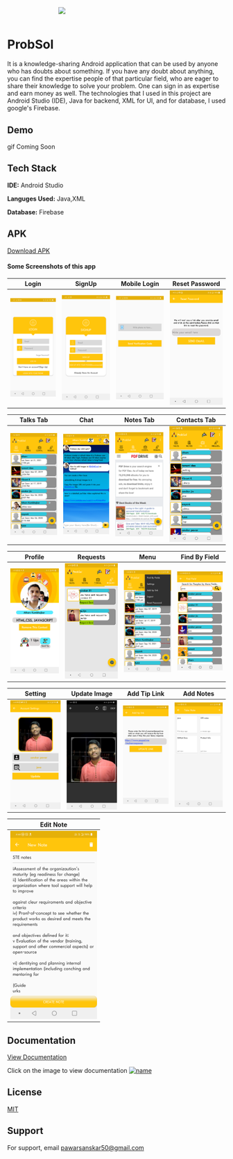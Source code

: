 
<div style="width:100%">
	<div style="width:50%; display:inline-block">
		<p align="center">
         <img align="center" src="https://github.com/sanskarpawar/ProbSol_Firebase/blob/master/Screenshots/ProbSolPoster.jpg?raw=true"/>
		</p>	
	</div>	
</div>

    
# ProbSol

It is a knowledge-sharing Android application that can be used by anyone who has doubts about something. If you have any doubt about anything, you can find the expertise people of that particular field, who are eager to share their knowledge to solve your problem. One can sign in as expertise and earn money as well. The technologies that I used in this project are Android Studio (IDE), Java for backend, XML for UI, and for database, I used google's Firebase. 


## Demo

gif Coming Soon

  
## Tech Stack

**IDE:** Android Studio

**Languges Used:** Java,XML

**Database:** Firebase

## APK
  [Download APK](https://github.com/sanskarpawar/ProbSol_Firebase/raw/master/Screenshots/ProbSol.apk)
  
#### Some Screenshots of this app


 Login                               | SignUp                                        | Mobile Login 			                    | Reset Password 
:------------------------------------------:|:-------------------------------------------:|:-----------------------------------------------:|:----------------------------------------:
 <img src="Screenshots/1.LogIn.png" width="200"> | <img src="Screenshots/2.SignUp.png" width="200">  |<img src="Screenshots/3.MobileLogin.png" width="200">|<img src="Screenshots/4.ResetPassword.png" width="200">

 Talks Tab                           | Chat                             | Notes Tab                       | Contacts Tab
:-----------------------------------------:|:--------------------------------------------:|:-----------------------------------------------:|:-------------------------------------:
 <img src="Screenshots/5.Talks.png" width="200">| <img src="Screenshots/6.Chat.png" width="200">|<img src="Screenshots/7.Notes.png" width="200">|<img src="Screenshots/8.Contacts.png" width="200">
 
 Profile                           | Requests                             | Menu                       | Find By Field
:-----------------------------------------:|:--------------------------------------------:|:-----------------------------------------------:|:-------------------------------------:
 <img src="Screenshots/9.Profile.png" width="200">| <img src="Screenshots/10.Requests.png" width="200">|<img src="Screenshots/11.menu.png" width="200">|<img src="Screenshots/12.FindField.png" width="200">
 
 Setting                           | Update Image                             | Add Tip Link                       | Add Notes
:-----------------------------------------:|:--------------------------------------------:|:-----------------------------------------------:|:-------------------------------------:
 <img src="Screenshots/13.Setting.png" width="200">| <img src="Screenshots/14.UpdateImage.png" width="200">|<img src="Screenshots/15.AddTiplink.png" width="200">|<img src="Screenshots/16.Notes.png" width="200">
 
 
Edit Note                          | 
:-----------------------------------------:|
 <img src="Screenshots/17.editnotes.png" width="200">| 
 
 ## Documentation

[View Documentation](https://drive.google.com/file/d/134xK4B_4eJbo4R1TVSTW-XJ70bzA1YaB/view?usp=sharing)

Click on the image to view documentation
 [![name](https://github.com/sanskarpawar/ProbSol_Firebase/blob/master/Screenshots/project%20rep%20snip.PNG)](https://drive.google.com/file/d/134xK4B_4eJbo4R1TVSTW-XJ70bzA1YaB/view?usp=sharing)
 
## License

[MIT](https://choosealicense.com/licenses/mit/)

## Support

For support, email pawarsanskar50@gmail.com 
 
 
 
 
 
 
 
 
 
 
 
 
 
 
 
 
